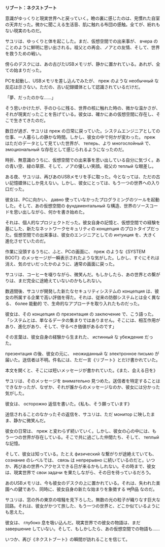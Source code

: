 **リブート：ネクストブート**

意識がゆっくりと現実世界へと戻っていく。瞼の裏に感じたのは、見慣れた自室の天井だった。微かに聞こえる生活音、肌に触れる布団の感触。全てが、紛れもない現実のものだ。

サユリは、ゆっくりと体を起こした。まだ、仮想空間での出来事が、 вчера のことのように鮮明に思い出される。祖父との再会、ノアとの友情、そして、世界を救うための戦い。

傍らのデスクには、あの古びたUSBメモリが、静かに置かれている。あれが、全ての始まりだった。

PCを起動し、USBメモリを差し込んでみたが、 преж のような необычный な反応は示さない。ただの、古い記録媒体として認識されているだけだ。

「夢、だったのかな……」

そう思いかけたが、手のひらに残る、世界の核に触れた時の、微かな温かさが、それが現実だったことを告げている。彼女は、確かにあの仮想空間に存在し、そこで生きてきたのだ。

数日が過ぎ、サユリは преж の日常に戻っていた。システムエンジニアとしての仕事、一人暮らしの静かな時間。しかし、彼女の中で何かが変わった。 преж はただのデータとして見ていた世界が、 теперь、より многослойный で、 эмоциональный な存在として感じられるようになったのだ。

時折、無意識のうちに、仮想空間での出来事を思い出している自分に気づく。あの青い空、緑の草原、そして、ノアの優しい笑顔。祖父の теплый な眼差し。

ある夜、サユリは、再びあのUSBメモリを手に取った。今となっては、ただの古い記憶媒体にしか見えない。しかし、彼女にとっては、もう一つの世界への入り口だった。

彼女は、PCに向かい、 давно 使っていなかったプログラミングのツールを起動した。そして、あの仮想空間の фундаментальный な構造、世界のソースコードを思い出しながら、何かを書き始めた。

それは、個人的なプロジェクトだった。彼女自身の記憶と、仮想空間での経験を基にした、新たなネットワークセキュリティの концепция のプロトタイプだった。仮想空間での出来事は、彼女のエンジニアとしての интуиция を、大きく進化させていたのだ。

作業に没頭するうちに、ふと、PCの画面に、 преж のような《SYSTEM BOOT》のメッセージが一瞬表示されたような気がした。しかし、すぐにそれは消え、気のせいだったかのように、通常の画面に戻った。

サユリは、コーヒーを啜りながら、微笑んだ。もしかしたら、あの世界との繋がりは、まだ完全に途絶えていないのかもしれない。

数週間後、サユリが開発した新たなセキュリティシステムの концепция は、彼女の所属する企業で高い評価を得た。それは、従来の防御システムとは全く異なる、 более 能動的 で、生命的なアプローチを取り入れたものだった。

彼女は、その концепция の презентация の заключение で、こう語った。「システムとは、単なるデータの集まりではありません。そこには、相互作用があり、進化があり、そして、守るべき価値があるのです」

その言葉は、彼女自身の経験から生まれた、 истинный な убеждение だった。

 презентация の後、彼女の元に、 неожиданный な электронное письмо が届いた。送信者は不明。件名には、ただ一言《リブート》とだけ書かれていた。

本文を開くと、そこには短いメッセージが書かれていた。《また、会える日を》

サユリは、そのメッセージを внимательно 見つめた。送信者を特定することはできなかったが、なぜか、それが誰からのメッセージなのか、彼女には分かった気がした。

彼女は、 осторожно 返信を書いた。《私も、そう願っています》

送信されることのなかったその返信を、サユリは、ただ монитор に映したまま、静かに微笑んだ。

彼女の日常は、 преж と変わらず続いていく。しかし、彼女の心の中には、もう一つの世界が存在している。そこで共に過ごした仲間たち、そして、 теплый な記憶。

そして、彼女は知っている。たとえ физический な繋がりが途絶えていても、 сознание のレベルでは、 связь は непрерывно に続いているのだと。いつか、再びあの世界へアクセスできる日が来るかもしれない。その時まで、彼女は、現実世界で свои задачи を果たしながら、その日を待っているだろう。

あのUSBメモリは、今も彼女のデスクの上に置かれている。それは、失われた楽園への鍵であり、同時に、彼女自身の新たな始まりを象徴する स्मृति品 なのだ。

サユリは、窓の外の東京の喧騒を見下ろした。無数の光の粒子が織りなす巨大な回路。それは、彼女がかつて旅した、もう一つの世界と、どこか似ているようにも思えた。

彼女は、 глубоко 息を吸い込んだ。現実世界での彼女の物語は、まだ завершение していない。そして、もしかしたら、あの仮想空間での物語も……

いつか、再び《ネクストブート》の瞬間が訪れることを信じて。
